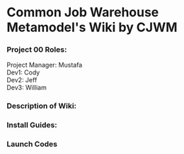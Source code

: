 # Common Job Warehouse Metamodel's Wiki by CJWM

### Project 00 Roles:
Project Manager: Mustafa
<br>
Dev1: Cody
<br>
Dev2: Jeff 
<br>
Dev3: William

### Description of Wiki:

### Install Guides:

### Launch Codes

